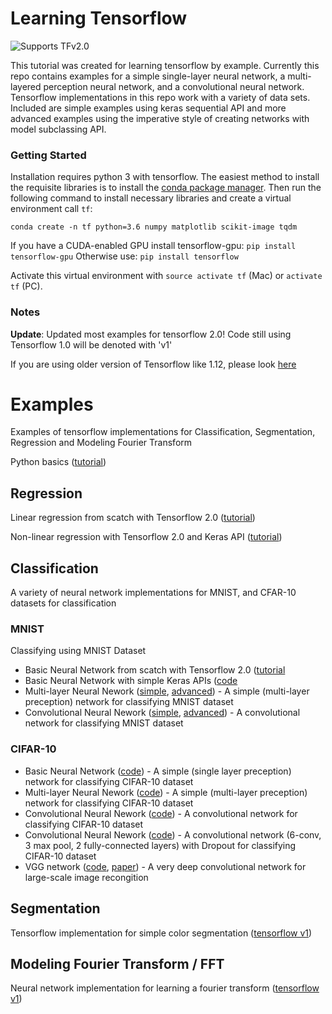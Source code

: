 # Learning Tensorflow
![Supports TFv2.0](https://img.shields.io/badge/Supports-tensorflow%20v2.0-blue.svg)

This tutorial was created for learning tensorflow by example. Currently this repo contains examples for a simple single-layer neural network, a multi-layered perception neural network, and a convolutional neural network. Tensorflow implementations in this repo work with a variety of data sets. Included are simple examples using keras sequential API and more advanced examples using the imperative style of creating networks with model subclassing API.

### Getting Started
Installation requires python 3 with tensorflow. The easiest method to install the requisite libraries is to install the [conda package manager](https://conda.io/miniconda.html). Then run the following command to install necessary libraries and create a virtual environment call `tf`:

```
conda create -n tf python=3.6 numpy matplotlib scikit-image tqdm 
```

If you have a CUDA-enabled GPU install tensorflow-gpu: `pip install tensorflow-gpu`
Otherwise use: `pip install tensorflow`

Activate this virtual environment with `source activate tf` (Mac) or `activate tf` (PC).

### Notes

**Update**: Updated most examples for tensorflow 2.0! Code still using Tensorflow 1.0 will be denoted with 'v1'

If you are using older version of Tensorflow like 1.12, please look [here](https://github.com/michaelmendoza/learning-tensorflow/blob/tf-v1.12/README.md)

# Examples
Examples of tensorflow implementations for Classification, Segmentation, Regression and Modeling Fourier Transform

Python basics ([tutorial](notebooks/0a%20-%20Python%20Basics.ipynb))

## Regression
Linear regression from scatch with Tensorflow 2.0 ([tutorial](/notebooks/0b%20-%20Regression%20from%20Scratch%20with%20Tensorflow.ipynb))

Non-linear regression with Tensorflow 2.0 and Keras API ([tutorial](notebooks/0c%20-%20Regression%20with%20Tensorflow%20and%20Keras%20API.ipynb))

## Classification
A variety of neural network implementations for MNIST, and CFAR-10 datasets for classification

### MNIST
Classifying using MNIST Dataset

- Basic Neural Network from scatch with Tensorflow 2.0 ([tutorial](notebooks/1a%20-%20Simple%20Neural%20Network.ipynb)
- Basic Neural Network with simple Keras APIs ([code](examples/mnist/mnist0.py)
- Multi-layer Neural Nework ([simple](examples/mnist/mnist1.py), [advanced](examples/mnist/mnist1_imperative.py)) - A simple (multi-layer preception) network for classifying MNIST dataset 
- Convolutional Neural Nework ([simple](examples/mnist/mnist2.py), [advanced](examples/mnist/mnist2_imperative.py)) - A convolutional network for classifying MNIST dataset 

### CIFAR-10
- Basic Neural Network ([code](examples/cifar/cifar0.py)) - A simple (single layer preception) network for classifying CIFAR-10 dataset 
- Multi-layer Neural Nework ([code](examples/cifar/cifar1.py)) - A simple (multi-layer preception) network for classifying CIFAR-10 dataset 
- Convolutional Neural Nework ([code](examples/cifar/cifar2.py)) - A convolutional network for classifying CIFAR-10 dataset
- Convolutional Neural Nework ([code](examples/cifar/cifar3.py)) - A convolutional network (6-conv, 3 max pool, 2 fully-connected layers) with Dropout for classifying CIFAR-10 dataset 
- VGG network ([code](examples/cifar/cifar4.py), [paper](https://arxiv.org/pdf/1409.1556v6.pdf)) - A very deep convolutional network for large-scale image recongition

## Segmentation
Tensorflow implementation for simple color segmentation ([tensorflow v1](examples/color/segmentation.py))

## Modeling Fourier Transform / FFT
Neural network implementation for learning a fourier transform ([tensorflow v1](examples/fft/fft.py))

